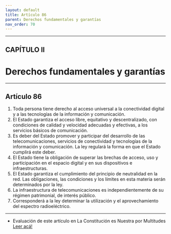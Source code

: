 ```yaml
---
layout: default
title: Artículo 86
parent: Derechos fundamentales y garantías
nav_order: 70
---
```


---

## CAPÍTULO II
# Derechos fundamentales y garantías

---

## Artículo 86

1. Toda persona tiene derecho al acceso universal a la conectividad digital y a las tecnologías de la información y comunicación.
2. El Estado garantiza el acceso libre, equitativo y descentralizado, con condiciones de calidad y velocidad adecuadas y efectivas, a los servicios básicos de comunicación.
3. Es deber del Estado promover y participar del desarrollo de las telecomunicaciones, servicios de conectividad y tecnologías de la información y comunicación. La ley regulará la forma en que el Estado cumplirá este deber.
4. El Estado tiene la obligación de superar las brechas de acceso, uso y participación en el espacio digital y en sus dispositivos e infraestructuras.
5. El Estado garantiza el cumplimiento del principio de neutralidad en la red. Las obligaciones, las condiciones y los límites en esta materia serán determinados por la ley.
6. La infraestructura de telecomunicaciones es independientemente de su régimen patrimonial, de interés público.
7. Corresponderá a la ley determinar la utilización y el aprovechamiento del espectro radioeléctrico.

---
- Evaluación de este artículo en La Constitución es Nuestra por Multitudes
<a target="_blank" href="https://laconstitucionesnuestra.cl/evaluaciones/verevaluaciones/70">Leer acá!</a>
